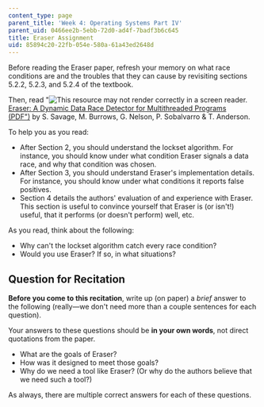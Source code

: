 ```yaml
---
content_type: page
parent_title: 'Week 4: Operating Systems Part IV'
parent_uid: 0466ee2b-5ebb-72d0-ad4f-7badf3b6c645
title: Eraser Assignment
uid: 85894c20-22fb-054e-580a-61a43ed2648d
---
```


Before reading the Eraser paper, refresh your memory on what race conditions are and the troubles that they can cause by revisiting sections 5.2.2, 5.2.3, and 5.2.4 of the textbook.

Then, read "![This resource may not render correctly in a screen reader.](/images/inacessible.gif)[Eraser: A Dynamic Data Race Detector for Multithreaded Programs (PDF")](http://www.cs.ucsd.edu/~savage/papers/Tocs97.pdf) by S. Savage, M. Burrows, G. Nelson, P. Sobalvarro & T. Anderson.

To help you as you read:

*   After Section 2, you should understand the lockset algorithm. For instance, you should know under what condition Eraser signals a data race, and why that condition was chosen.
*   After Section 3, you should understand Eraser's implementation details. For instance, you should know under what conditions it reports false positives.
*   Section 4 details the authors' evaluation of and experience with Eraser. This section is useful to convince yourself that Eraser is (or isn't!) useful, that it performs (or doesn't perform) well, etc.

As you read, think about the following:

*   Why can't the lockset algorithm catch every race condition?
*   Would you use Eraser? If so, in what situations?

Question for Recitation
-----------------------

**Before you come to this recitation**, write up (on paper) a _brief_ answer to the following (really—we don't need more than a couple sentences for each question).  

Your answers to these questions should be **in your own words**, not direct quotations from the paper.

*   What are the goals of Eraser?
*   How was it designed to meet those goals?
*   Why do we need a tool like Eraser? (Or why do the authors believe that we need such a tool?)

As always, there are multiple correct answers for each of these questions.